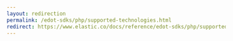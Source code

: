 ```yaml
---
layout: redirection
permalink: /edot-sdks/php/supported-technologies.html
redirect: https://www.elastic.co/docs/reference/edot-sdks/php/supported-technologies
---
```

